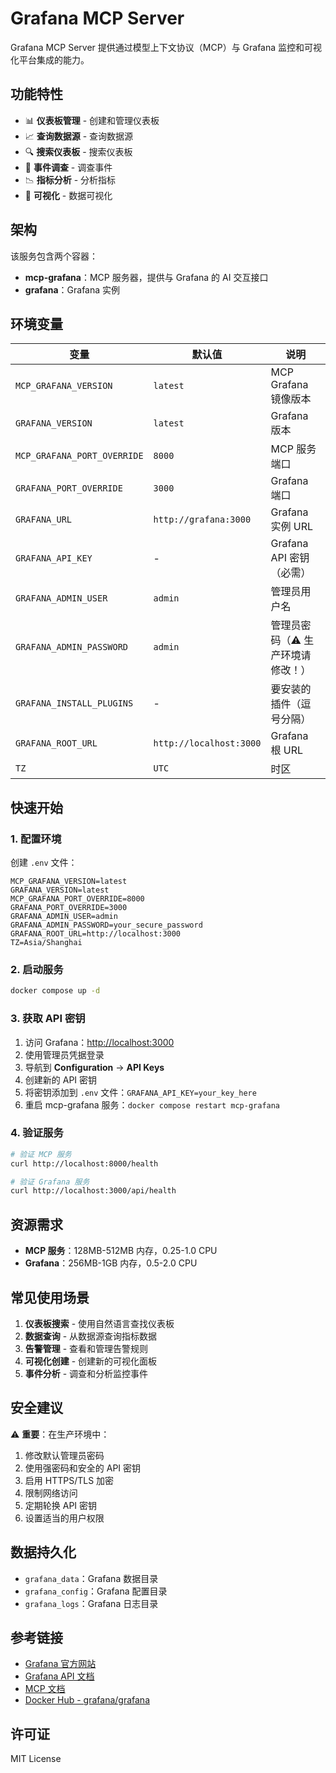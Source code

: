 # Grafana MCP Server

Grafana MCP Server 提供通过模型上下文协议（MCP）与 Grafana 监控和可视化平台集成的能力。

## 功能特性

- 📊 **仪表板管理** - 创建和管理仪表板
- 📈 **查询数据源** - 查询数据源
- 🔍 **搜索仪表板** - 搜索仪表板
- 🚨 **事件调查** - 调查事件
- 📉 **指标分析** - 分析指标
- 🎨 **可视化** - 数据可视化

## 架构

该服务包含两个容器：

- **mcp-grafana**：MCP 服务器，提供与 Grafana 的 AI 交互接口
- **grafana**：Grafana 实例

## 环境变量

| 变量                        | 默认值                  | 说明                             |
| --------------------------- | ----------------------- | -------------------------------- |
| `MCP_GRAFANA_VERSION`       | `latest`                | MCP Grafana 镜像版本             |
| `GRAFANA_VERSION`           | `latest`                | Grafana 版本                     |
| `MCP_GRAFANA_PORT_OVERRIDE` | `8000`                  | MCP 服务端口                     |
| `GRAFANA_PORT_OVERRIDE`     | `3000`                  | Grafana 端口                     |
| `GRAFANA_URL`               | `http://grafana:3000`   | Grafana 实例 URL                 |
| `GRAFANA_API_KEY`           | -                       | Grafana API 密钥（必需）         |
| `GRAFANA_ADMIN_USER`        | `admin`                 | 管理员用户名                     |
| `GRAFANA_ADMIN_PASSWORD`    | `admin`                 | 管理员密码（⚠️ 生产环境请修改！） |
| `GRAFANA_INSTALL_PLUGINS`   | -                       | 要安装的插件（逗号分隔）         |
| `GRAFANA_ROOT_URL`          | `http://localhost:3000` | Grafana 根 URL                   |
| `TZ`                        | `UTC`                   | 时区                             |

## 快速开始

### 1. 配置环境

创建 `.env` 文件：

```env
MCP_GRAFANA_VERSION=latest
GRAFANA_VERSION=latest
MCP_GRAFANA_PORT_OVERRIDE=8000
GRAFANA_PORT_OVERRIDE=3000
GRAFANA_ADMIN_USER=admin
GRAFANA_ADMIN_PASSWORD=your_secure_password
GRAFANA_ROOT_URL=http://localhost:3000
TZ=Asia/Shanghai
```

### 2. 启动服务

```bash
docker compose up -d
```

### 3. 获取 API 密钥

1. 访问 Grafana：<http://localhost:3000>
2. 使用管理员凭据登录
3. 导航到 **Configuration** → **API Keys**
4. 创建新的 API 密钥
5. 将密钥添加到 `.env` 文件：`GRAFANA_API_KEY=your_key_here`
6. 重启 mcp-grafana 服务：`docker compose restart mcp-grafana`

### 4. 验证服务

```bash
# 验证 MCP 服务
curl http://localhost:8000/health

# 验证 Grafana 服务
curl http://localhost:3000/api/health
```

## 资源需求

- **MCP 服务**：128MB-512MB 内存，0.25-1.0 CPU
- **Grafana**：256MB-1GB 内存，0.5-2.0 CPU

## 常见使用场景

1. **仪表板搜索** - 使用自然语言查找仪表板
2. **数据查询** - 从数据源查询指标数据
3. **告警管理** - 查看和管理告警规则
4. **可视化创建** - 创建新的可视化面板
5. **事件分析** - 调查和分析监控事件

## 安全建议

⚠️ **重要**：在生产环境中：

1. 修改默认管理员密码
2. 使用强密码和安全的 API 密钥
3. 启用 HTTPS/TLS 加密
4. 限制网络访问
5. 定期轮换 API 密钥
6. 设置适当的用户权限

## 数据持久化

- `grafana_data`：Grafana 数据目录
- `grafana_config`：Grafana 配置目录
- `grafana_logs`：Grafana 日志目录

## 参考链接

- [Grafana 官方网站](https://grafana.com/)
- [Grafana API 文档](https://grafana.com/docs/grafana/latest/developers/http_api/)
- [MCP 文档](https://modelcontextprotocol.io/)
- [Docker Hub - grafana/grafana](https://hub.docker.com/r/grafana/grafana)

## 许可证

MIT License
